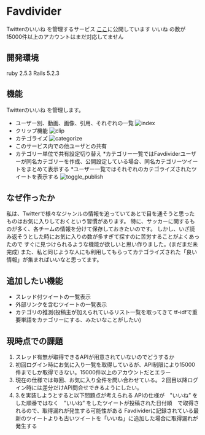 # Favdivider
Twitterのいいね を管理するサービス
[ここ](https://favdivider.herokuapp.com)に公開しています
いいね の数が15000件以上のアカウントはまだ対応してません

## 開発環境

ruby 2.5.3
Rails 5.2.3

## 機能

Twitterのいいね を管理します。

* ユーザー別、動画、画像、引用、それぞれの一覧
![index](https://user-images.githubusercontent.com/39546415/69833450-5550fa80-1277-11ea-9985-58be37ef1974.gif)
* クリップ機能
![clip](https://user-images.githubusercontent.com/39546415/69833466-63068000-1277-11ea-849b-90b60da9cc51.gif)
* カテゴライズ
![categorize](https://user-images.githubusercontent.com/39546415/69833461-5eda6280-1277-11ea-8e5d-6600cfbbb18e.gif)
* このサービス内での他ユーザとの共有
* カテゴリー単位で共有設定切り替え
  *カテゴリー一覧ではFavdividerユーザーが同名カテゴリーを作成、公開設定している場合、同名カテゴリーツイートをまとめて表示する
  *ユーザー一覧ではそれぞれのカテゴライズされたツイートを表示する
![toggle_publish](https://user-images.githubusercontent.com/39546415/69833468-64d04380-1277-11ea-9389-8175b05eb3ac.gif)

## なぜ作ったか

私は、Twitterで様々なジャンルの情報を追っていてあとで目を通そうと思ったものはお気に入りしておくという習慣があります。
特に、サッカーに関するものが多く、各チームの情報を分けて保存しておきたいのです。
しかし、いざ読み返そうとした時にお気に入りの数が多すぎて探すのに苦労することがよくあったので
すぐに見つけられるような機能が欲しいと思い作りました。(まだまだ未完成)
また、私と同じような人にも利用してもらってカテゴライズされた「良い情報」が集まればいいなと思ってます。

## 追加したい機能

* スレッド付ツイートの一覧表示
* 外部リンクを含むツイートの一覧表示
* カテゴリの推測(投稿主が加えられているリスト一覧を取ってきて tf-idfで重要単語をカテゴリーにする、みたいなことがしたい)

## 現時点での課題
1. スレッド有無が取得できるAPIが用意されていないのでどうするか
2. 初回ログイン時にお気に入り一覧を取得しているが、API制限により15000件までしか取得できない。15000件以上のアカウントだとエラー
3. 現在の仕様では毎回、お気に入り全件を問い合わせている。２回目以降ログイン時には差分だけAPI問合せできるようにしたい。
4. 3.を実装しようとすると以下問題点が考えられる
APIの仕様が　"いいね” をした順番ではなく　”いいね” をしたツイートが投稿された日付順　で取得されるので、取得漏れが発生する可能性がある
Favdividerに記録されている最新のツイートよりも古いツイートを「いいね」に追加した場合に取得漏れが発生する
